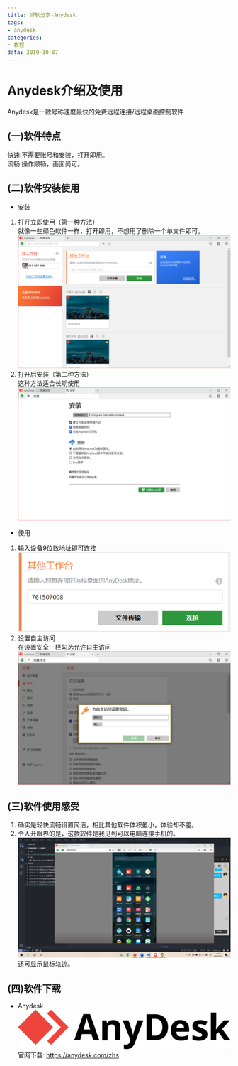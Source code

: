 ```yaml
---
title: 好软分享-Anydesk
tags:
- anydesk
categories: 
- 教程
data: 2019-10-07
---
```

# Anydesk介绍及使用
Anydesk是一款号称速度最快的免费远程连接/远程桌面控制软件
## (一)软件特点
快速:不需要账号和安装，打开即用。  
流畅:操作顺畅，画面尚可。
## (二)软件安装使用
* 安装
1. 打开立即使用（第一种方法）  
就像一些绿色软件一样，打开即用，不想用了删除一个单文件即可。
![](./img/anydesk/1.png)   
2. 打开后安装（第二种方法）  
这种方法适合长期使用
![](./img/anydesk/4.png) 
* 使用
1. 输入设备9位数地址即可连接  
![](./img/anydesk/2.png)   
2. 设置自主访问  
在设置安全一栏勾选允许自主访问
![](./img/anydesk/3.png)  

## (三)软件使用感受  
1. 确实是轻快流畅设置简洁，相比其他软件体积虽小，体验却不差。
2. 令人开眼界的是，这款软件是我见到可以电脑连接手机的。
![](./img/anydesk/5.png) 
还可显示鼠标轨迹。
## (四)软件下载
* Anydesk   ![](./img/anydesk/anydesk-logo-40fe6c.svg)  
官网下载:  https://anydesk.com/zhs 
